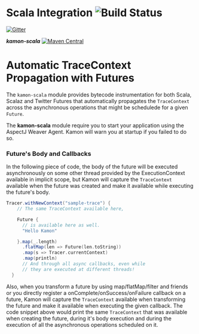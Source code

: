 Scala Integration   ![Build Status](https://travis-ci.org/kamon-io/kamon-scala.svg?branch=master)
==========================

[![Gitter](https://badges.gitter.im/Join%20Chat.svg)](https://gitter.im/kamon-io/Kamon?utm_source=badge&utm_medium=badge&utm_campaign=pr-badge&utm_content=badge)

***kamon-scala*** [![Maven Central](https://maven-badges.herokuapp.com/maven-central/io.kamon/kamon-play-25_2.11/badge.svg)](https://maven-badges.herokuapp.com/maven-central/io.kamon/kamon-scala_2.11)

Automatic TraceContext Propagation with Futures
===============================================

The `kamon-scala` module provides bytecode instrumentation for both Scala, Scalaz and Twitter Futures that automatically
propagates the `TraceContext` across the asynchronous operations that might be schedulede for a given `Future`.

The <b>kamon-scala</b> module require you to start your application using the AspectJ Weaver Agent. Kamon will warn you
at startup if you failed to do so.


### Future's Body and Callbacks ###

In the following piece of code, the body of the future will be executed asynchronously on some other thread provided by
the ExecutionContext available in implicit scope, but Kamon will capture the `TraceContext` available when the future
was created and make it available while executing the future's body.

```scala
Tracer.withNewContext("sample-trace") {
    // The same TraceContext available here,

    Future {
      // is available here as well.
      "Hello Kamon"

    }.map(_.length)
      .flatMap(len => Future(len.toString))
      .map(s => Tracer.currentContext)
      .map(println)
      // And through all async callbacks, even while
      // they are executed at different threads!
  }

```

Also, when you transform a future by using map/flatMap/filter and friends or you directly register a
onComplete/onSuccess/onFailure callback on a future, Kamon will capture the `TraceContext` available when transforming
the future and make it available when executing the given callback. The code snippet above would print the same
`TraceContext` that was available when creating the future, during it's body execution and during the execution of all
the asynchronous operations scheduled on it.
